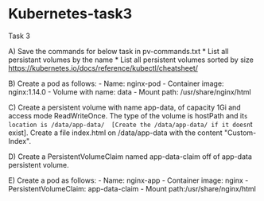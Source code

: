 # Kubernetes-task3
Task 3

A) Save the commands for below task in pv-commands.txt
	* List all persistant volumes by the name
	* List all persistent volumes sorted by size
   https://kubernetes.io/docs/reference/kubectl/cheatsheet/

B) Create a pod as follows:
	- Name: nginx-pod
	- Container image: nginx:1.14.0
	- Volume with name: data
	- Mount path: /usr/share/nginx/html

C) Create a persistent volume with name app-data, of capacity 1Gi and access mode ReadWriteOnce. 
   The type of the volume is hostPath and it`s location is /data/app-data/ 
   [Create the /data/app-data/ if it doesn`t exist]. Create a file index.html on /data/app-data with the content "Custom-Index".

D) Create a PersistentVolumeClaim named app-data-claim off of app-data persistent volume.

E) Create a pod as follows:
	- Name: nginx-app
	- Container image: nginx
	- PersistentVolumeClaim: app-data-claim
	- Mount path:/usr/share/nginx/html
